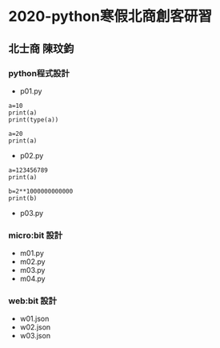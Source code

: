 # 2020-python寒假北商創客研習
## 北士商 陳玟鈞

### python程式設計
- p01.py
```
a=10
print(a)
print(type(a))

a=20
print(a)
```
- p02.py
```
a=123456789
print(a)

b=2**1000000000000
print(b)
```
- p03.py
### micro:bit 設計
- m01.py
- m02.py
- m03.py
- m04.py
### web:bit 設計
- w01.json
- w02.json
- w03.json
